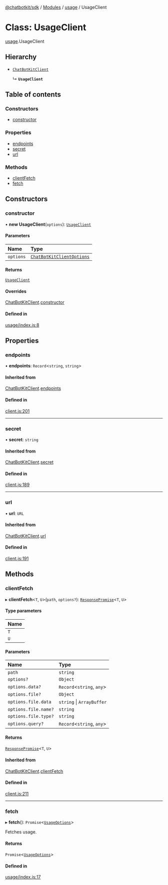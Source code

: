[@chatbotkit/sdk](../README.md) / [Modules](../modules.md) / [usage](../modules/usage.md) / UsageClient

# Class: UsageClient

[usage](../modules/usage.md).UsageClient

## Hierarchy

- [`ChatBotKitClient`](client.ChatBotKitClient.md)

  ↳ **`UsageClient`**

## Table of contents

### Constructors

- [constructor](usage.UsageClient.md#constructor)

### Properties

- [endpoints](usage.UsageClient.md#endpoints)
- [secret](usage.UsageClient.md#secret)
- [url](usage.UsageClient.md#url)

### Methods

- [clientFetch](usage.UsageClient.md#clientfetch)
- [fetch](usage.UsageClient.md#fetch)

## Constructors

### constructor

• **new UsageClient**(`options`): [`UsageClient`](usage.UsageClient.md)

#### Parameters

| Name | Type |
| :------ | :------ |
| `options` | [`ChatBotKitClientOptions`](../modules/client.md#chatbotkitclientoptions) |

#### Returns

[`UsageClient`](usage.UsageClient.md)

#### Overrides

[ChatBotKitClient](client.ChatBotKitClient.md).[constructor](client.ChatBotKitClient.md#constructor)

#### Defined in

[usage/index.js:8](https://github.com/chatbotkit/node-sdk/blob/1a40caa/packages/sdk/src/usage/index.js#L8)

## Properties

### endpoints

• **endpoints**: `Record`\<`string`, `string`\>

#### Inherited from

[ChatBotKitClient](client.ChatBotKitClient.md).[endpoints](client.ChatBotKitClient.md#endpoints)

#### Defined in

[client.js:201](https://github.com/chatbotkit/node-sdk/blob/1a40caa/packages/sdk/src/client.js#L201)

___

### secret

• **secret**: `string`

#### Inherited from

[ChatBotKitClient](client.ChatBotKitClient.md).[secret](client.ChatBotKitClient.md#secret)

#### Defined in

[client.js:189](https://github.com/chatbotkit/node-sdk/blob/1a40caa/packages/sdk/src/client.js#L189)

___

### url

• **url**: `URL`

#### Inherited from

[ChatBotKitClient](client.ChatBotKitClient.md).[url](client.ChatBotKitClient.md#url)

#### Defined in

[client.js:191](https://github.com/chatbotkit/node-sdk/blob/1a40caa/packages/sdk/src/client.js#L191)

## Methods

### clientFetch

▸ **clientFetch**\<`T`, `U`\>(`path`, `options?`): [`ResponsePromise`](client.ResponsePromise.md)\<`T`, `U`\>

#### Type parameters

| Name |
| :------ |
| `T` |
| `U` |

#### Parameters

| Name | Type |
| :------ | :------ |
| `path` | `string` |
| `options?` | `Object` |
| `options.data?` | `Record`\<`string`, `any`\> |
| `options.file?` | `Object` |
| `options.file.data` | `string` \| `ArrayBuffer` |
| `options.file.name?` | `string` |
| `options.file.type?` | `string` |
| `options.query?` | `Record`\<`string`, `any`\> |

#### Returns

[`ResponsePromise`](client.ResponsePromise.md)\<`T`, `U`\>

#### Inherited from

[ChatBotKitClient](client.ChatBotKitClient.md).[clientFetch](client.ChatBotKitClient.md#clientfetch)

#### Defined in

[client.js:211](https://github.com/chatbotkit/node-sdk/blob/1a40caa/packages/sdk/src/client.js#L211)

___

### fetch

▸ **fetch**(): `Promise`\<[`UsageOptions`](../modules/usage_v1.md#usageoptions)\>

Fetches usage.

#### Returns

`Promise`\<[`UsageOptions`](../modules/usage_v1.md#usageoptions)\>

#### Defined in

[usage/index.js:17](https://github.com/chatbotkit/node-sdk/blob/1a40caa/packages/sdk/src/usage/index.js#L17)
